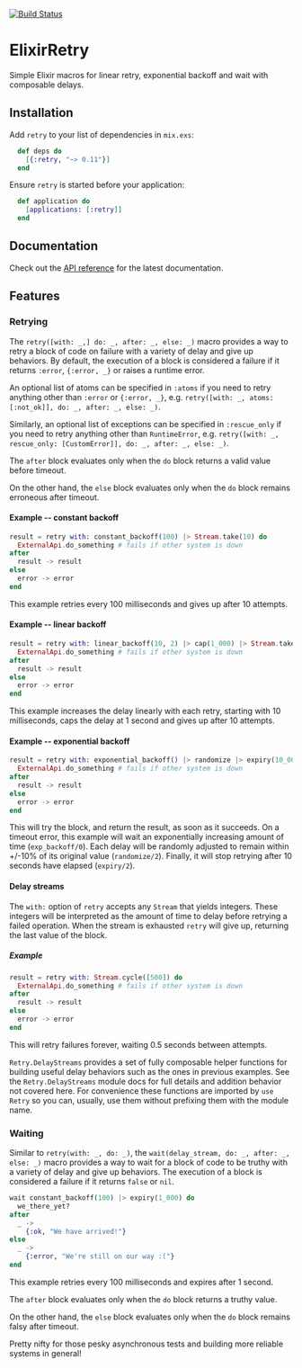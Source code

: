 [![Build Status](https://travis-ci.org/safwank/ElixirRetry.svg?branch=master)](https://travis-ci.org/safwank/ElixirRetry)

# ElixirRetry

Simple Elixir macros for linear retry, exponential backoff and wait with composable delays.

## Installation

Add `retry` to your list of dependencies in `mix.exs`:

```elixir
  def deps do
    [{:retry, "~> 0.11"}]
  end
```

Ensure `retry` is started before your application:

```elixir
  def application do
    [applications: [:retry]]
  end
```

## Documentation

Check out the [API reference](https://hexdocs.pm/retry/api-reference.html) for the latest documentation.

## Features

### Retrying

The `retry([with: _,] do: _, after: _, else: _)` macro provides a way to retry a block of code on failure with a variety of delay and give up behaviors. By default, the execution of a block is considered a failure if it returns `:error`, `{:error, _}` or raises a runtime error.

An optional list of atoms can be specified in `:atoms` if you need to retry anything other than `:error` or `{:error, _}`, e.g. `retry([with: _, atoms: [:not_ok]], do: _, after: _, else: _)`.

Similarly, an optional list of exceptions can be specified in `:rescue_only` if you need to retry anything other than `RuntimeError`, e.g. `retry([with: _, rescue_only: [CustomError]], do: _, after: _, else: _)`.

The `after` block evaluates only when the `do` block returns a valid value before timeout.

On the other hand, the `else` block evaluates only when the `do` block remains erroneous after timeout.

#### Example -- constant backoff

```elixir
result = retry with: constant_backoff(100) |> Stream.take(10) do
  ExternalApi.do_something # fails if other system is down
after
  result -> result
else
  error -> error
end
```

This example retries every 100 milliseconds and gives up after 10 attempts.

#### Example -- linear backoff

```elixir
result = retry with: linear_backoff(10, 2) |> cap(1_000) |> Stream.take(10) do
  ExternalApi.do_something # fails if other system is down
after
  result -> result
else
  error -> error
end
```

This example increases the delay linearly with each retry, starting with 10 milliseconds, caps the delay at 1 second and gives up after 10 attempts.

#### Example -- exponential backoff

```elixir
result = retry with: exponential_backoff() |> randomize |> expiry(10_000), rescue_only: [TimeoutError] do
  ExternalApi.do_something # fails if other system is down
after
  result -> result
else
  error -> error
end
```

This will try the block, and return the result, as soon as it succeeds. On a timeout error, this example will wait an exponentially increasing amount of time (`exp_backoff/0`). Each delay will be randomly adjusted to remain within +/-10% of its original value (`randomize/2`). Finally, it will stop retrying after 10 seconds have elapsed (`expiry/2`).

#### Delay streams

The `with:` option of `retry` accepts any `Stream` that yields integers. These integers will be interpreted as the amount of time to delay before retrying a failed operation. When the stream is exhausted `retry` will give up, returning the last value of the block.

##### Example

```elixir
result = retry with: Stream.cycle([500]) do
  ExternalApi.do_something # fails if other system is down
after
  result -> result
else
  error -> error  
end
```

This will retry failures forever, waiting 0.5 seconds between attempts.

`Retry.DelayStreams` provides a set of fully composable helper functions for building useful delay behaviors such as the ones in previous examples. See the `Retry.DelayStreams` module docs for full details and addition behavior not covered here. For convenience these functions are imported by `use Retry` so you can, usually, use them without prefixing them with the module name.

### Waiting

Similar to `retry(with: _, do: _)`, the `wait(delay_stream, do: _, after: _, else: _)` macro provides a way to wait for a block of code to be truthy with a variety of delay and give up behaviors. The execution of a block is considered a failure if it returns `false` or `nil`.

```elixir
wait constant_backoff(100) |> expiry(1_000) do
  we_there_yet?
after
  _ ->
    {:ok, "We have arrived!"}
else
  _ ->
    {:error, "We're still on our way :("}
end
```

This example retries every 100 milliseconds and expires after 1 second.

The `after` block evaluates only when the `do` block returns a truthy value.

On the other hand, the `else` block evaluates only when the `do` block remains falsy after timeout.

Pretty nifty for those pesky asynchronous tests and building more reliable systems in general!
